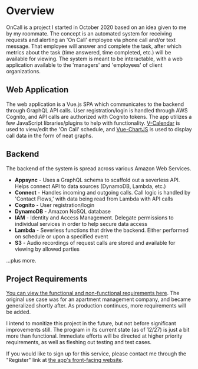 # Overview

OnCall is a project I started in October 2020 based on an idea given to me by my roommate. The concept is an automated system for receiving requests and alerting an 'On Call' employee via phone call and/or text message. That employee will answer and complete the task, after which metrics about the task (time answered, time completed, etc.) will be available for viewing. The system is meant to be interactable, with a web application available to the 'managers' and 'employees' of client organizations.

## Web Application

The web application is a Vue.js SPA which communicates to the backend through GraphQL API calls. User registration/login is handled through AWS Cognito, and API calls are authorized with Cognito tokens. The app utilizes a few JavaScript libraries/plugins to help with functionality. [V-Calendar](https://vcalendar.io/) is used to view/edit the 'On Call' schedule, and [Vue-ChartJS](https://vue-chartjs.org/) is used to display call data in the form of neat graphs.

## Backend

The backend of the system is spread across various Amazon Web Services.

- <b>Appsync</b> - Uses a GraphQL schema to scaffold out a severless API. Helps connect API to data sources (DynamoDB, Lambda, etc.)
- <b>Connect</b> - Handles incoming and outgoing calls. Call logic is handled by 'Contact Flows,' with data being read from Lambda with API calls
- <b>Cognito</b> - User registration/login
- <b>DynamoDB</b> - Amazon NoSQL database
- <b>IAM</b> - Identity and Access Management. Delegate permissions to individual services in order to help secure data access
- <b>Lambda</b> - Severless functions that drive the backend. Either performed on schedule or upon a specified event
- <b>S3</b> - Audio recordings of request calls are stored and available for viewing by allowed parties


...plus more.

## Project Requirements

[You can view the functional and non-functional requirements here](https://docs.google.com/document/d/e/2PACX-1vRtr8ONyB_Gec2oSvPq1U7rXo58swlQWRZDOhWRCuR-_O7SVRaMZMN3i42L9EK2n0iSQOqjenQMXYfu/pub). The original use case was for an apartment management company, and became generalized shortly after. As production continues, more requirements will be added.

I intend to monitize this project in the future, but not before significant improvements still. The program in its current state (as of 12/27) is just a bit more than functional. Immediate efforts will be directed at higher priority requirements, as well as fleshing out testing and test cases.

If you would like to sign up for this service, please contact me through the "Register" link at [the app's front-facing website](https://www.get-oncall.com).
